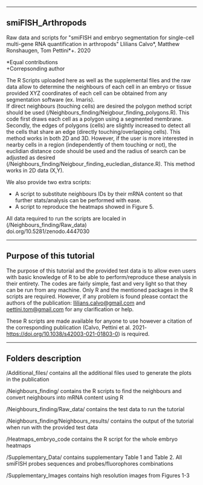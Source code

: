--------------------
smiFISH_Arthropods
--------------------

Raw data and scripts for "smiFISH and embryo segmentation for single-cell multi-gene RNA quantification in arthropods" 
Llilians Calvo*, Matthew Ronshaugen, Tom Pettini*+. 2020

*Equal contributions\
+Correpsonding author


The R Scripts uploaded here as well as the supplemental files and the raw data allow to determine the neighbours of each cell in an embryo or tissue provided XYZ coordinates of each cell can be obtained from any segmentation software (ex. Imaris).\
If direct neighbours (touching cells) are desired the polygon method script should be used (/Neighbours_finding/Neigbour_finding_polygons.R). This code first draws each cell as a polygon using a segmented membrane. Secondly, the edges of polygons (cells) are slightly increased to detect all the cells that share an edge (directly touching/overlapping cells). This method works in both 2D and 3D.
However, if the user is more interested in nearby cells in a region (independently of them touching or not), the euclidian 
distance code should be used and the radius of search can be adjusted as desired (/Neighbours_finding/Neigbour_finding_eucledian_distance.R). This method works in 2D data (X,Y). 

We also provide two extra scripts:
- A script to substitute neighbours IDs by their mRNA content so that further stats/analysis can be performed with ease. 
- A script to reproduce the heatmaps showed in Figure 5.

All data required to run the scripts are localed in (/Neighbours_finding/Raw_data)\
doi.org/10.5281/zenodo.4447030


--------------------------
Purpose of this tutorial
--------------------------
The purpose of this tutorial and the provided test data is to allow even users with basic knowledge of R to be able to perform/reproduce these analysis in their entirety. The codes are fairly simple, fast and very light so that they can be run from any machine. Only R and the mentioned packages in the R scripts are required. However, if any problem is found please contact the authors of the publication: llilians.calvo@gmail.com and pettini.tom@gmail.com for any clarification or help. 

These R scripts are made available for anyone to use however a citation of the corresponding publication (Calvo, Pettini et al. 2021- https://doi.org/10.1038/s42003-021-01803-0) is required. 


--------------------
Folders description
--------------------
/Additional_files/ contains all the additional files used to generate the plots in the publication 

/Neighbours_finding/ contains the R scripts  to find the neighbours and convert neighbours into mRNA content using R

/Neighbours_finding/Raw_data/ contains the test data to run the tutorial 

/Neighbours_finding/Neighbours_results/ contains the output of the tutorial when run with the provided test data

/Heatmaps_embryo_code contains the R script for the whole embryo heatmaps 

/Supplementary_Data/ contains supplementary  Table 1 and Table 2. All smiFISH probes sequences and probes/fluorophores combinations

/Supplementary_Images contains high resolution images from Figures 1-3


